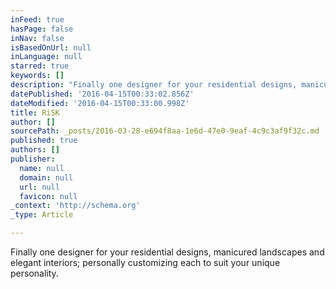 ```yaml
---
inFeed: true
hasPage: false
inNav: false
isBasedOnUrl: null
inLanguage: null
starred: true
keywords: []
description: "Finally one designer for your residential designs, manicured landscapes and elegant interiors; personally customizing each to\_suit your unique personality."
datePublished: '2016-04-15T00:33:02.856Z'
dateModified: '2016-04-15T00:33:00.998Z'
title: RiSK
author: []
sourcePath: _posts/2016-03-28-e694f8aa-1e6d-47e0-9eaf-4c9c3af9f32c.md
published: true
authors: []
publisher:
  name: null
  domain: null
  url: null
  favicon: null
_context: 'http://schema.org'
_type: Article

---
```

Finally one designer for your residential designs, manicured landscapes and elegant interiors; personally customizing each to suit your unique personality.